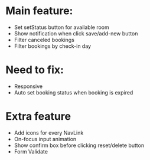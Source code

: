 # Main feature:
- Set setStatus button for available room
- Show notification when click save/add-new button
- Filter canceled bookings
- Filter bookings by check-in day

# Need to fix:
- Responsive
- Auto set booking status when booking is expired

# Extra feature
- Add icons for every NavLink
- On-focus input animation
- Show confirm box before clicking reset/delete button
- Form Validate


